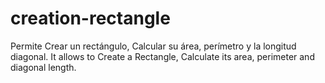 # creation-rectangle
Permite Crear un rectángulo, Calcular su área, perímetro y la longitud diagonal.
It allows to Create a Rectangle, Calculate its area, perimeter and diagonal length.
